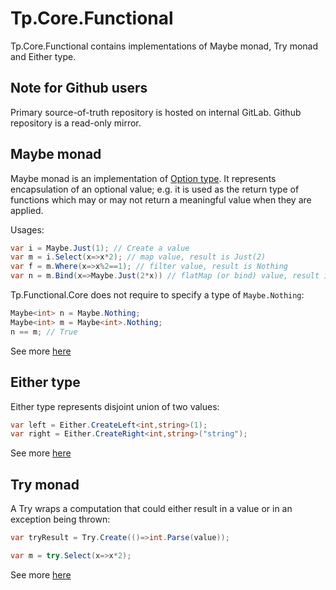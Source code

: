 # Tp.Core.Functional

Tp.Core.Functional contains implementations of Maybe monad, Try monad and Either type.

## Note for Github users

Primary source-of-truth repository is hosted on internal GitLab. Github repository is a read-only mirror.

## Maybe monad

Maybe monad is an implementation of [Option type](http://en.wikipedia.org/wiki/Option_type). It represents encapsulation of an optional value; e.g. it is used as the return type of functions which may or may not return a meaningful value when they are applied.

Usages:

```csharp
var i = Maybe.Just(1); // Create a value
var m = i.Select(x=>x*2); // map value, result is Just(2)
var f = m.Where(x=>x%2==1); // filter value, result is Nothing
var n = m.Bind(x=>Maybe.Just(2*x)) // flatMap (or bind) value, result is Just(4)
```

Tp.Functional.Core does not require to specify a type of `Maybe.Nothing`:

```csharp
Maybe<int> n = Maybe.Nothing;
Maybe<int> m = Maybe<int>.Nothing;
n == m; // True
```

See more [here](https://github.com/TargetProcess/Tp.Core.Functional/wiki/Maybe)

## Either type

Either type represents disjoint union of two values:

```csharp
var left = Either.CreateLeft<int,string>(1);
var right = Either.CreateRight<int,string>("string");
```
See more [here](https://github.com/TargetProcess/Tp.Core.Functional/wiki/Either)

## Try monad

A Try wraps a computation that could either result in a value or in an exception being thrown:

```csharp
var tryResult = Try.Create(()=>int.Parse(value));

var m = try.Select(x=>x*2);
```

See more [here](https://github.com/TargetProcess/Tp.Core.Functional/wiki/Try)










